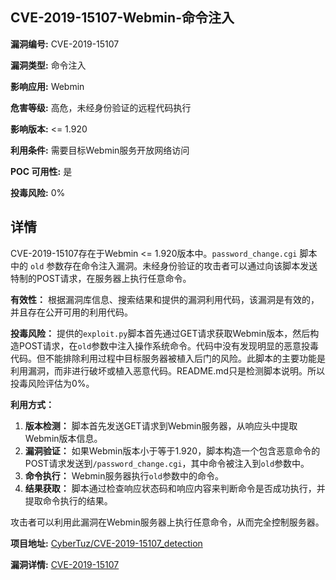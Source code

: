 ## CVE-2019-15107-Webmin-命令注入

**漏洞编号:** CVE-2019-15107

**漏洞类型:** 命令注入

**影响应用:** Webmin

**危害等级:** 高危，未经身份验证的远程代码执行

**影响版本:** <= 1.920

**利用条件:** 需要目标Webmin服务开放网络访问

**POC 可用性:** 是

**投毒风险:** 0%

## 详情

CVE-2019-15107存在于Webmin <= 1.920版本中。`password_change.cgi` 脚本中的 `old` 参数存在命令注入漏洞。未经身份验证的攻击者可以通过向该脚本发送特制的POST请求，在服务器上执行任意命令。

**有效性：**
根据漏洞库信息、搜索结果和提供的漏洞利用代码，该漏洞是有效的，并且存在公开可用的利用代码。

**投毒风险：**
提供的`exploit.py`脚本首先通过GET请求获取Webmin版本，然后构造POST请求，在`old`参数中注入操作系统命令。代码中没有发现明显的恶意投毒代码。但不能排除利用过程中目标服务器被植入后门的风险。此脚本的主要功能是利用漏洞，而非进行破坏或植入恶意代码。README.md只是检测脚本说明。所以投毒风险评估为0%。

**利用方式：**
1.  **版本检测：** 脚本首先发送GET请求到Webmin服务器，从响应头中提取Webmin版本信息。
2.  **漏洞验证：** 如果Webmin版本小于等于1.920，脚本构造一个包含恶意命令的POST请求发送到`/password_change.cgi`，其中命令被注入到`old`参数中。
3.  **命令执行：** Webmin服务器执行`old`参数中的命令。
4.  **结果获取：**  脚本通过检查响应状态码和响应内容来判断命令是否成功执行，并提取命令执行的结果。

攻击者可以利用此漏洞在Webmin服务器上执行任意命令，从而完全控制服务器。

**项目地址:** [CyberTuz/CVE-2019-15107_detection](https://github.com/CyberTuz/CVE-2019-15107_detection)

**漏洞详情:** [CVE-2019-15107](https://nvd.nist.gov/vuln/detail/CVE-2019-15107)
